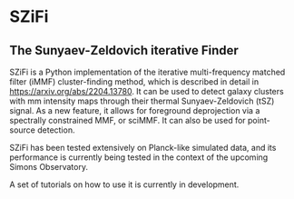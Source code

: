 # SZiFi
## The Sunyaev-Zeldovich iterative Finder

SZiFi is a Python implementation of the iterative multi-frequency matched filter (iMMF) cluster-finding method, which is described in detail in https://arxiv.org/abs/2204.13780. It can be used to detect galaxy clusters with mm intensity maps through their thermal Sunyaev-Zeldovich (tSZ) signal. As a new feature, it allows for foreground deprojection via a spectrally constrained MMF, or sciMMF. It can also be used for point-source detection.

SZiFi has been tested extensively on Planck-like simulated data, and its performance is currently being tested in the context of the upcoming Simons Observatory.

A set of tutorials on how to use it is currently in development.
